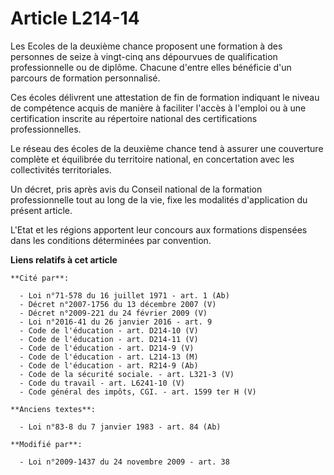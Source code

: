 # Article L214-14

Les Ecoles de la deuxième chance proposent une formation à des personnes de seize à vingt-cinq ans dépourvues de
qualification professionnelle ou de diplôme. Chacune d'entre elles bénéficie d'un parcours de formation personnalisé.

Ces écoles délivrent une attestation de fin de formation indiquant le niveau de compétence acquis de manière à faciliter
l'accès à l'emploi ou à une certification inscrite au répertoire national des certifications professionnelles.

Le réseau des écoles de la deuxième chance tend à assurer une couverture complète et équilibrée du territoire national, en
concertation avec les collectivités territoriales. 

Un décret, pris après avis du Conseil national de la formation professionnelle tout au long de la vie, fixe les modalités
d'application du présent article.

L'Etat et les régions apportent leur concours aux formations dispensées dans les conditions déterminées par convention.

**Liens relatifs à cet article**

	**Cité par**:

	  - Loi n°71-578 du 16 juillet 1971 - art. 1 (Ab)
	  - Décret n°2007-1756 du 13 décembre 2007 (V)
	  - Décret n°2009-221 du 24 février 2009 (V)
	  - Loi n°2016-41 du 26 janvier 2016 - art. 9
	  - Code de l'éducation - art. D214-10 (V)
	  - Code de l'éducation - art. D214-11 (V)
	  - Code de l'éducation - art. D214-9 (V)
	  - Code de l'éducation - art. L214-13 (M)
	  - Code de l'éducation - art. R214-9 (Ab)
	  - Code de la sécurité sociale. - art. L321-3 (V)
	  - Code du travail - art. L6241-10 (V)
	  - Code général des impôts, CGI. - art. 1599 ter H (V)

	**Anciens textes**:

	  - Loi n°83-8 du 7 janvier 1983 - art. 84 (Ab)

	**Modifié par**:

	  - Loi n°2009-1437 du 24 novembre 2009 - art. 38
